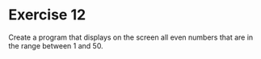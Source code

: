 # Exercise 12

Create a program that displays on the screen all even numbers that are in the range between 1 and 50.
